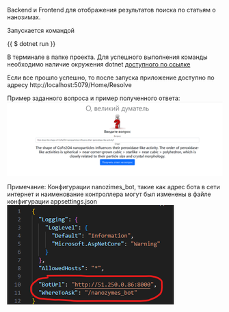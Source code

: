 Backend и Frontend для отображения результатов поиска по статьям о нанозимах.

Запускается командой

{{ $ dotnet run }}

В терминале в папке проекта. 
Для успешного выполнения команды необходимо наличие окружения dotnet [доступного по ссылке](https://dotnet.microsoft.com/en-us/download)  

Если все прошло успешно, то после запуска приложение доступно по адресу http://localhost:5079/Home/Resolve 

Пример заданного вопроса и пример полученного ответа:
![plot](/src/genView.png)

Примечание:
Конфигурации nanozimes_bot, такие как адрес бота в сети интернет и наименование контроллера могут был изменены в файле конфигурации appsettings.json
![plot](/src/editCnfg.png)